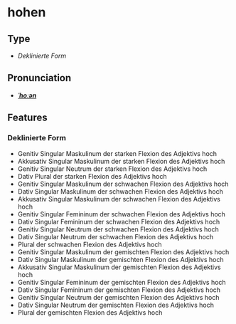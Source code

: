 # hohen
## Type
- _Deklinierte Form_
## Pronunciation
- **_[ˈhoːən](https://commons.wikimedia.org/wiki/File:De-hohen.ogg)_**
## Features
### Deklinierte Form
- Genitiv Singular Maskulinum der starken Flexion des Adjektivs hoch
- Akkusativ Singular Maskulinum der starken Flexion des Adjektivs hoch
- Genitiv Singular Neutrum der starken Flexion des Adjektivs hoch
- Dativ Plural der starken Flexion des Adjektivs hoch
- Genitiv Singular Maskulinum der schwachen Flexion des Adjektivs hoch
- Dativ Singular Maskulinum der schwachen Flexion des Adjektivs hoch
- Akkusativ Singular Maskulinum der schwachen Flexion des Adjektivs hoch
- Genitiv Singular Femininum der schwachen Flexion des Adjektivs hoch
- Dativ Singular Femininum der schwachen Flexion des Adjektivs hoch
- Genitiv Singular Neutrum der schwachen Flexion des Adjektivs hoch
- Dativ Singular Neutrum der schwachen Flexion des Adjektivs hoch
- Plural der schwachen Flexion des Adjektivs hoch
- Genitiv Singular Maskulinum der gemischten Flexion des Adjektivs hoch
- Dativ Singular Maskulinum der gemischten Flexion des Adjektivs hoch
- Akkusativ Singular Maskulinum der gemischten Flexion des Adjektivs hoch
- Genitiv Singular Femininum der gemischten Flexion des Adjektivs hoch
- Dativ Singular Femininum der gemischten Flexion des Adjektivs hoch
- Genitiv Singular Neutrum der gemischten Flexion des Adjektivs hoch
- Dativ Singular Neutrum der gemischten Flexion des Adjektivs hoch
- Plural der gemischten Flexion des Adjektivs hoch
